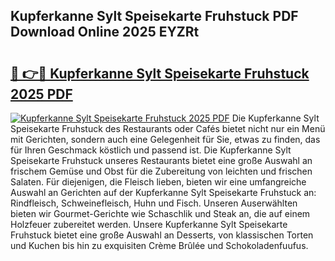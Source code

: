 ## Kupferkanne Sylt Speisekarte Fruhstuck PDF Download Online 2025 EYZRt

# <h2><a href="http://gcak2g.nevu.top/?p=Kupferkanne+Sylt+Speisekarte+Fruhstuck">🔗 👉🔴 Kupferkanne Sylt Speisekarte Fruhstuck 2025 PDF</a></h2>

[![Kupferkanne Sylt Speisekarte Fruhstuck 2025 PDF](https://i.imgur.com/dBaPXMq.png)](http://gcak2g.nevu.top/?p=Kupferkanne+Sylt+Speisekarte+Fruhstuck)
Die Kupferkanne Sylt Speisekarte Fruhstuck des Restaurants oder Cafés bietet nicht nur ein Menü mit Gerichten, sondern auch eine Gelegenheit für Sie, etwas zu finden, das für Ihren Geschmack köstlich und passend ist. Die Kupferkanne Sylt Speisekarte Fruhstuck unseres Restaurants bietet eine große Auswahl an frischem Gemüse und Obst für die Zubereitung von leichten und frischen Salaten. Für diejenigen, die Fleisch lieben, bieten wir eine umfangreiche Auswahl an Gerichten auf der Kupferkanne Sylt Speisekarte Fruhstuck an: Rindfleisch, Schweinefleisch, Huhn und Fisch. Unseren Auserwählten bieten wir Gourmet-Gerichte wie Schaschlik und Steak an, die auf einem Holzfeuer zubereitet werden. Unsere Kupferkanne Sylt Speisekarte Fruhstuck bietet eine große Auswahl an Desserts, von klassischen Torten und Kuchen bis hin zu exquisiten Crème Brûlée und Schokoladenfuufus.
